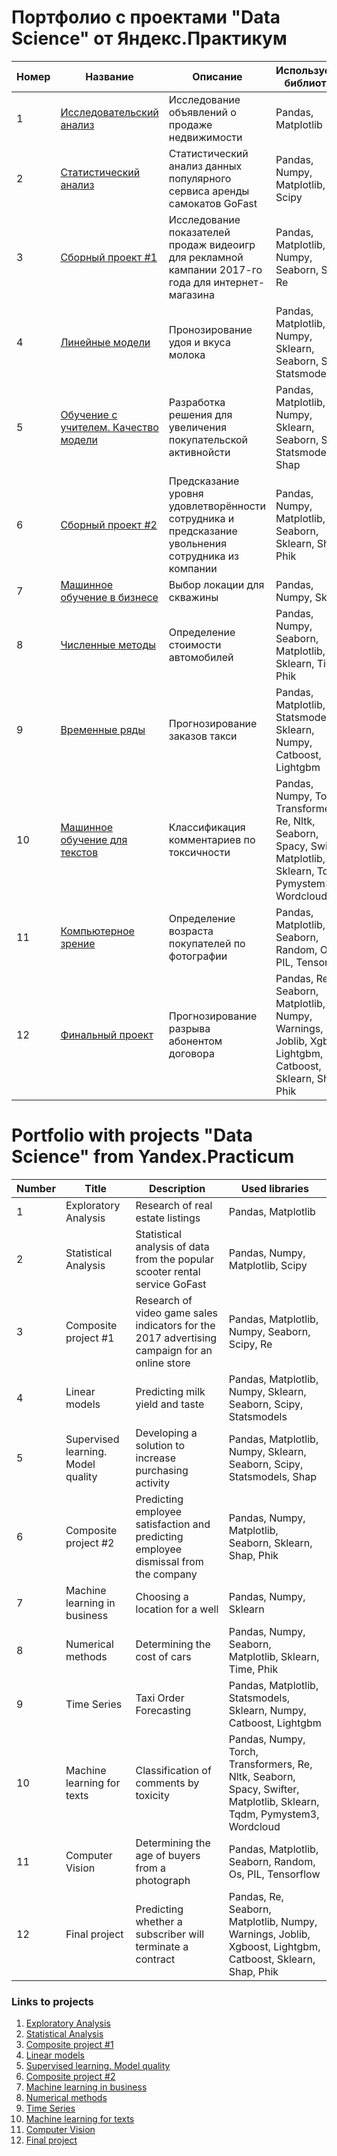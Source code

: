 # Портфолио с проектами "Data Science" от Яндекс.Практикум

| Номер | Название      | Описание      | Используемые библиотеки      |
| ------------- | ------------- | ------------- |-------------- |
| 1 | [Исследовательский анализ](https://github.com/kpolitov073/Portfolio-yandex-praktikum-/blob/main/01.%20%D0%98%D1%81%D1%81%D0%BB%D0%B5%D0%B4%D0%BE%D0%B2%D0%B0%D1%82%D0%B5%D0%BB%D1%8C%D1%81%D0%BA%D0%B8%D0%B9%20%D0%B0%D0%BD%D0%B0%D0%BB%D0%B8%D0%B7%20%D0%B4%D0%B0%D0%BD%D0%BD%D1%8B%D1%85.ipynb)  | Исследование объявлений о продаже недвижимости  | Pandas, Matplotlib |
| 2 | [Статистический анализ](https://github.com/kpolitov073/Portfolio-yandex-praktikum-/blob/main/02.%20%D0%A1%D1%82%D0%B0%D1%82%D0%B8%D1%81%D1%82%D0%B8%D1%87%D0%B5%D1%81%D0%BA%D0%B8%D0%B9%20%D0%B0%D0%BD%D0%B0%D0%BB%D0%B8%D0%B7%20%D0%B4%D0%B0%D0%BD%D0%BD%D1%8B%D1%85.ipynb)   | Статистический анализ данных популярного сервиса аренды самокатов GoFast | Pandas, Numpy, Matplotlib, Scipy |
| 3 | [Сборный проект #1](https://github.com/kpolitov073/Portfolio-yandex-praktikum-/blob/main/03.%20%D0%A1%D0%B1%D0%BE%D1%80%D0%BD%D1%8B%D0%B9%20%D0%BF%D1%80%D0%BE%D0%B5%D0%BA%D1%82%201.ipynb) | Исследование показателей продаж видеоигр для рекламной кампании 2017-го года для интернет-магазина |  Pandas, Matplotlib, Numpy, Seaborn, Scipy, Re |
| 4 | [Линейные модели](https://github.com/kpolitov073/Portfolio-yandex-praktikum-/blob/main/04.%20%D0%9B%D0%B8%D0%BD%D0%B5%D0%B9%D0%BD%D1%8B%D0%B5%20%D0%BC%D0%BE%D0%B4%D0%B5%D0%BB%D0%B8%20%D0%B2%20%D0%BC%D0%B0%D1%88%D0%B8%D0%BD%D0%BD%D0%BE%D0%BC%20%D0%BE%D0%B1%D1%83%D1%87%D0%B5%D0%BD%D0%B8%D0%B8.ipynb)   | Пронозирование удоя и вкуса молока |  Pandas, Matplotlib, Numpy, Sklearn, Seaborn, Scipy, Statsmodels |
| 5 | [Обучение с учителем. Качество модели](https://github.com/kpolitov073/Portfolio-yandex-praktikum-/blob/main/05.%20%D0%9E%D0%B1%D1%83%D1%87%D0%B5%D0%BD%D0%B8%D0%B5%20%D1%81%20%D1%83%D1%87%D0%B8%D1%82%D0%B5%D0%BB%D0%B5%D0%BC%20%D0%BA%D0%B0%D1%87%D0%B5%D1%81%D1%82%D0%B2%D0%BE%20%D0%BC%D0%BE%D0%B4%D0%B5%D0%BB%D0%B8.ipynb)   | Разработка решения для увеличения покупательской активнойсти | Pandas, Matplotlib, Numpy, Sklearn, Seaborn, Scipy, Statsmodels, Shap |
| 6 | [Сборный проект #2](https://github.com/kpolitov073/Portfolio-yandex-praktikum-/blob/main/06.%20%D0%A1%D0%B1%D0%BE%D1%80%D0%BD%D1%8B%D0%B9%20%D0%BF%D1%80%D0%BE%D0%B5%D0%BA%D1%82%202.ipynb)   | Предсказание уровня удовлетворённости сотрудника и предсказание увольнения сотрудника из компании | Pandas, Numpy, Matplotlib, Seaborn, Sklearn, Shap, Phik |
| 7 | [Машинное обучение в бизнесе](https://github.com/kpolitov073/Portfolio-yandex-praktikum-/blob/main/07.%20%D0%9C%D0%B0%D1%88%D0%B8%D0%BD%D0%BD%D0%BE%D0%B5%20%D0%BE%D0%B1%D1%83%D1%87%D0%B5%D0%BD%D0%B8%D0%B5%20%D0%B2%20%D0%B1%D0%B8%D0%B7%D0%BD%D0%B5%D1%81%D0%B5.ipynb)   | Выбор локации для скважины | Pandas, Numpy, Sklearn |
| 8 | [Численные методы](https://github.com/kpolitov073/Portfolio-yandex-praktikum-/blob/main/08.%20%D0%A7%D0%B8%D1%81%D0%BB%D0%B5%D0%BD%D0%BD%D1%8B%D0%B5%20%D0%BC%D0%B5%D1%82%D0%BE%D0%B4%D1%8B.ipynb)   | Определение стоимости автомобилей | Pandas, Numpy, Seaborn, Matplotlib, Sklearn, Time, Phik |
| 9 | [Временные ряды](https://github.com/kpolitov073/Portfolio-yandex-praktikum-/blob/main/09.%20%D0%92%D1%80%D0%B5%D0%BC%D0%B5%D0%BD%D0%BD%D1%8B%D0%B5%20%D1%80%D1%8F%D0%B4%D1%8B.ipynb)   | Прогнозирование заказов такси |  Pandas, Matplotlib, Statsmodels, Sklearn, Numpy, Catboost, Lightgbm |
| 10 | [Машинное обучение для текстов](https://github.com/kpolitov073/Portfolio-yandex-praktikum-/blob/main/10.%20%D0%9C%D0%B0%D1%88%D0%B8%D0%BD%D0%BD%D0%BE%D0%B5%20%D0%BE%D0%B1%D1%83%D1%87%D0%B5%D0%BD%D0%B8%D0%B5%20%D0%B4%D0%BB%D1%8F%20%D1%82%D0%B5%D0%BA%D1%81%D1%82%D0%BE%D0%B2.ipynb)   | Классификация комментариев по токсичности |  Pandas, Numpy, Torch, Transformers, Re, Nltk, Seaborn, Spacy, Swifter, Matplotlib, Sklearn, Tqdm, Pymystem3, Wordcloud |
| 11 | [Компьютерное зрение](https://github.com/kpolitov073/Portfolio-yandex-praktikum-/blob/main/11.%20%D0%9A%D0%BE%D0%BC%D0%BF%D1%8C%D1%8E%D1%82%D0%B5%D1%80%D0%BD%D0%BE%D0%B5%20%D0%B7%D1%80%D0%B5%D0%BD%D0%B8%D0%B5.ipynb)   | Определение возраста покупателей по фотографии | Pandas, Matplotlib, Seaborn, Random, Os, PIL, Tensorflow |
| 12 | [Финальный проект](https://github.com/kpolitov073/Portfolio-yandex-praktikum-/blob/main/12.%D0%A4%D0%B8%D0%BD%D0%B0%D0%BB%D1%8C%D0%BD%D1%8B%D0%B9%20%D0%BF%D1%80%D0%BE%D0%B5%D0%BA%D1%82.ipynb)   | Прогнозирование разрыва абонентом договора |  Pandas, Re, Seaborn, Matplotlib, Numpy, Warnings, Joblib, Xgboost, Lightgbm, Catboost, Sklearn, Shap, Phik  |


# Portfolio with projects "Data Science" from Yandex.Practicum

| Number | Title | Description | Used libraries |
| ------ | ----- | ----------- | -------------- |
| 1 | Exploratory Analysis | Research of real estate listings | Pandas, Matplotlib |
| 2 | Statistical Analysis | Statistical analysis of data from the popular scooter rental service GoFast | Pandas, Numpy, Matplotlib, Scipy |
| 3 | Composite project #1 | Research of video game sales indicators for the 2017 advertising campaign for an online store | Pandas, Matplotlib, Numpy, Seaborn, Scipy, Re |
| 4 | Linear models | Predicting milk yield and taste | Pandas, Matplotlib, Numpy, Sklearn, Seaborn, Scipy, Statsmodels |
| 5 | Supervised learning. Model quality | Developing a solution to increase purchasing activity | Pandas, Matplotlib, Numpy, Sklearn, Seaborn, Scipy, Statsmodels, Shap |
| 6 | Composite project #2 | Predicting employee satisfaction and predicting employee dismissal from the company | Pandas, Numpy, Matplotlib, Seaborn, Sklearn, Shap, Phik |
| 7 | Machine learning in business | Choosing a location for a well | Pandas, Numpy, Sklearn |
| 8 | Numerical methods | Determining the cost of cars | Pandas, Numpy, Seaborn, Matplotlib, Sklearn, Time, Phik |
| 9 | Time Series | Taxi Order Forecasting | Pandas, Matplotlib, Statsmodels, Sklearn, Numpy, Catboost, Lightgbm |
| 10 | Machine learning for texts | Classification of comments by toxicity | Pandas, Numpy, Torch, Transformers, Re, Nltk, Seaborn, Spacy, Swifter, Matplotlib, Sklearn, Tqdm, Pymystem3, Wordcloud |
| 11 | Computer Vision | Determining the age of buyers from a photograph | Pandas, Matplotlib, Seaborn, Random, Os, PIL, Tensorflow |
| 12 | Final project | Predicting whether a subscriber will terminate a contract | Pandas, Re, Seaborn, Matplotlib, Numpy, Warnings, Joblib, Xgboost, Lightgbm, Catboost, Sklearn, Shap, Phik |

### Links to projects
1. [Exploratory Analysis](https://github.com/kpolitov073/Portfolio-yandex-praktikum-/blob/main/01.%20%D0%98%D1%81%D1%81%D0%BB%D0%B5%D0%B4%D0%BE%D0%B2%D0%B0%D1%82%D0%B5%D0%BB%D1%8C%D1%81%D0%BA%D0%B8%D0%B9%20%D0%B0%D0%BD%D0%B0%D0%BB%D0%B8%D0%B7%20%D0%B4%D0%B0%D0%BD%D0%BD%D1%8B%D1%85.ipynb)
2. [Statistical Analysis](https://github.com/kpolitov073/Portfolio-yandex-praktikum-/blob/main/02.%20%D0%A1%D1%82%D0%B0%D1%82%D0%B8%D1%81%D1%82%D0%B8%D1%87%D0%B5%D1%81%D0%BA%D0%B8%D0%B9%20%D0%B0%D0%BD%D0%B0%D0%BB%D0%B8%D0%B7%20%D0%B4%D0%B0%D0%BD%D0%BD%D1%8B%D1%85.ipynb)
3. [Composite project #1](https://github.com/kpolitov073/Portfolio-yandex-praktikum-/blob/main/03.%20%D0%A1%D0%B1%D0%BE%D1%80%D0%BD%D1%8B%D0%B9%20%D0%BF%D1%80%D0%BE%D0%B5%D0%BA%D1%82%201.ipynb)
4. [Linear models](https://github.com/kpolitov073/Portfolio-yandex-praktikum-/blob/main/04.%20%D0%9B%D0%B8%D0%BD%D0%B5%D0%B9%D0%BD%D1%8B%D0%B5%20%D0%BC%D0%BE%D0%B4%D0%B5%D0%BB%D0%B8%20%D0%B2%20%D0%BC%D0%B0%D1%88%D0%B8%D0%BD%D0%BD%D0%BE%D0%BC%20%D0%BE%D0%B1%D1%83%D1%87%D0%B5%D0%BD%D0%B8%D0%B8.ipynb)
5. [Supervised learning. Model quality](https://github.com/kpolitov073/Portfolio-yandex-praktikum-/blob/main/05.%20%D0%9E%D0%B1%D1%83%D1%87%D0%B5%D0%BD%D0%B8%D0%B5%20%D1%81%20%D1%83%D1%87%D0%B8%D1%82%D0%B5%D0%BB%D0%B5%D0%BC%20%D0%BA%D0%B0%D1%87%D0%B5%D1%81%D1%82%D0%B2%D0%BE%20%D0%BC%D0%BE%D0%B4%D0%B5%D0%BB%D0%B8.ipynb)
6. [Composite project #2](https://github.com/kpolitov073/Portfolio-yandex-praktikum-/blob/main/06.%20%D0%A1%D0%B1%D0%BE%D1%80%D0%BD%D1%8B%D0%B9%20%D0%BF%D1%80%D0%BE%D0%B5%D0%BA%D1%82%202.ipynb)
7. [Machine learning in business](https://github.com/kpolitov073/Portfolio-yandex-praktikum-/blob/main/07.%20%D0%9C%D0%B0%D1%88%D0%B8%D0%BD%D0%BD%D0%BE%D0%B5%20%D0%BE%D0%B1%D1%83%D1%87%D0%B5%D0%BD%D0%B8%D0%B5%20%D0%B2%20%D0%B1%D0%B8%D0%B7%D0%BD%D0%B5%D1%81%D0%B5.ipynb)
8. [Numerical methods](https://github.com/kpolitov073/Portfolio-yandex-praktikum-/blob/main/08.%20%D0%A7%D0%B8%D1%81%D0%BB%D0%B5%D0%BD%D0%BD%D1%8B%D0%B5%20%D0%BC%D0%B5%D1%82%D0%BE%D0%B4%D1%8B.ipynb)
9. [Time Series](https://github.com/kpolitov073/Portfolio-yandex-praktikum-/blob/main/09.%20%D0%92%D1%80%D0%B5%D0%BC%D0%B5%D0%BD%D0%BD%D1%8B%D0%B5%20%D1%80%D1%8F%D0%B4%D1%8B.ipynb)
10. [Machine learning for texts](https://github.com/kpolitov073/Portfolio-yandex-praktikum-/blob/main/10.%20%D0%9C%D0%B0%D1%88%D0%B8%D0%BD%D0%BD%D0%BE%D0%B5%20%D0%BE%D0%B1%D1%83%D1%87%D0%B5%D0%BD%D0%B8%D0%B5%20%D0%B4%D0%BB%D1%8F%20%D1%82%D0%B5%D0%BA%D1%81%D1%82%D0%BE%D0%B2.ipynb)
11. [Computer Vision](https://github.com/kpolitov073/Portfolio-yandex-praktikum-/blob/main/11.%20%D0%9A%D0%BE%D0%BC%D0%BF%D1%8C%D1%8E%D1%82%D0%B5%D1%80%D0%BD%D0%BE%D0%B5%20%D0%B7%D1%80%D0%B5%D0%BD%D0%B8%D0%B5.ipynb)
12. [Final project](https://github.com/kpolitov073/Portfolio-yandex-praktikum-/blob/main/12.%D0%A4%D0%B8%D0%BD%D0%B0%D0%BB%D1%8C%D0%BD%D1%8B%D0%B9%20%D0%BF%D1%80%D0%BE%D0%B5%D0%BA%D1%82.ipynb)
